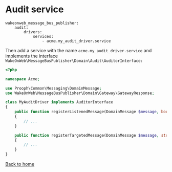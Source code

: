 # Audit service

```
wakeonweb_message_bus_publisher:
    audit:
        drivers:
            services:
                - acme.my_audit_driver.service
```

Then add a service with the name `acme.my_audit_driver.service` and implements the interface `WakeOnWeb\MessageBusPublisher\Domain\Audit\AuditorInterface:`

```php
<?php

namespace Acme;

use Prooph\Common\Messaging\DomainMessage;
use WakeOnWeb\MessageBusPublisher\Domain\Gateway\GatewayResponse;

class MyAuditDriver implements AuditorInterface
{
    public function registerListenedMessage(DomainMessage $message, bool $routed)
    {
        // ...
    }

    public function registerTargetedMessage(DomainMessage $message, string $targetId, GatewayResponse $gatewayResponse)
    {
        // ...
    }
}
```

[Back to home](../README.md)
